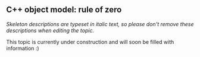## C++ object model: rule of zero

_Skeleton descriptions are typeset in italic text,_
_so please don't remove these descriptions when editing the topic._

This topic is currently under construction and will soon be filled with information :)
